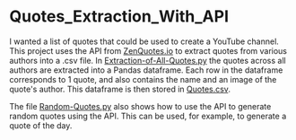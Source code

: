 # Quotes_Extraction_With_API

I wanted a list of quotes that could be used to create a YouTube channel. This project uses the API from [ZenQuotes.io](https://zenquotes.io/) to extract quotes from various authors into a .csv file. In [Extraction-of-All-Quotes.py](https://github.com/nateofspades/Quotes_Extraction_With_API/blob/master/Extraction-of-All-Quotes.py) the quotes across all authors are extracted into a Pandas dataframe. Each row in the dataframe corresponds to 1 quote, and also contains the name and an image of the quote's author. This dataframe is then stored in [Quotes.csv](https://github.com/nateofspades/Quotes_Extraction_With_API/blob/master/Quotes.csv).

The file [Random-Quotes.py](https://github.com/nateofspades/Quotes_Extraction_With_API/blob/master/Random-Quotes.py) also shows how to use the API to generate random quotes using the API. This can be used, for example, to generate a quote of the day.
